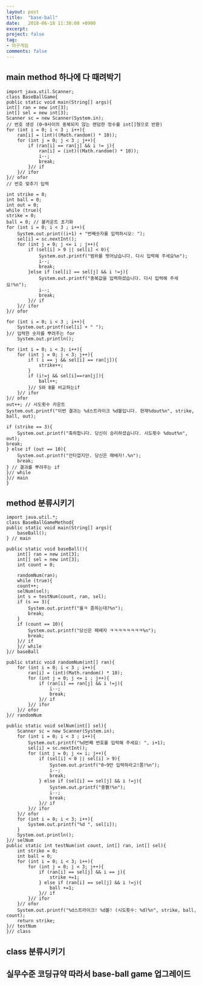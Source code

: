 ```yaml
---
layout: post
title:  "base-ball"
date:   2018-06-18 11:30:00 +0900
excerpt:
project: false
tag:
- 야구게임 
comments: false
---
```


## main method 하나에 다 때려박기

	import java.util.Scanner;
	class BaseBallGame{
	public static void main(String[] args){
	int[] ran = new int[3];
	int[] sel = new int[3];
	Scanner sc = new Scanner(System.in);
	// 번호 생성 (0~9사이의 중복되지 않는 랜덤한 정수를 int[]형으로 반환)
	for (int i = 0; i < 3 ; i++){
		ran[i] = (int)((Math.random() * 10));
		for (int j = 0; j < 3 ; j++){
			if (ran[i] == ran[j] && i != j){
				ran[i] = (int)((Math.random() * 10));
				i--;
				break;
			}// if
		}// ifor
	}// ofor
	// 번호 맞추기 입력

	int strike = 0;
	int ball = 0;
	int out = 0;
	while (true){
	strike = 0;
	ball = 0; // 볼카운트 초기화
	for (int i = 0; i < 3 ; i++){
		System.out.print((i+1) + "번째숫자를 입력하시오: ");
		sel[i] = sc.nextInt();
		for (int j = 0; j <= i ; j++){
			if (sel[i] > 9 || sel[i] < 0){
				System.out.printf("범위를 벗어났습니다. 다시 입력해 주세요%n");
				i--;
				break;
			}else if (sel[i] == sel[j] && i !=j){
				System.out.printf("중복값을 입력하셨습니다. 다시 입력해 주세요!%n");
				i--;
				break;
			}// if
		}// ifor
	}// ofor

	for (int i = 0; i < 3 ; i++){
		System.out.printf(sel[i] + " ");
	}// 입력한 숫자를 뿌려주는 for
		System.out.println();

	for (int i = 0; i < 3; i++){
		for (int j = 0; j < 3; j++){
			if ( i == j && sel[i] == ran[j]){
				strike++;
			}
			if (i!=j && sel[i]==ran[j]){
				ball++;
			}// S와 B를 비교하는if
		}// ifor
	}// ofor
	out++; // 시도횟수 카운트 
	System.out.printf("이번 결과는 %d스트라이크 %d볼입니다. 현재%dout%n", strike, ball, out);

	if (strike == 3){
		System.out.printf("축하합니다. 당신이 승리하셨습니다. 시도횟수 %dout%n", out);
	break;
	} else if (out == 10){
		System.out.printf("안타깝지만. 당신은 패배자!.%n");
		break;
	} // 결과를 뿌려주는 if
	}// while
	}// main
	}

  


## method 분류시키기


	import java.util.*;
	class BaseBallGameMethod{
	public static void main(String[] args){
		baseBall();
	} // main

	public static void baseBall(){
		int[] ran = new int[3];
		int[] sel = new int[3];
		int count = 0;

		randomNum(ran);
		while (true){
		count++;
		selNum(sel);
		int s = testNum(count, ran, sel);
		if (s == 3){
			System.out.printf("올ㅋ 좀하는데?%n");
			break;
		}
		if (count == 10){
			System.out.printf("당신은 패배자 ㅋㅋㅋㅋㅋㅋㅋㅋ%n");
			break;
		}// if
		}// while
	}// baseBall

	public static void randomNum(int[] ran){
		for (int i = 0; i < 3 ; i++){
			ran[i] = (int)(Math.random() * 10);
			for (int j = 0; j <= i ; j++){
				if (ran[i] == ran[j] && i !=j){
					i--;
					break;
				}// if
			}// ifor
		}// ofor
	}// randomNum

	public static void selNum(int[] sel){
		Scanner sc = new Scanner(System.in);
		for (int i = 0; i < 3 ; i++){
			System.out.printf("%d번째 번호를 입력해 주세요: ", i+1);
			sel[i] = sc.nextInt();
			for (int j = 0; j <= i; j++){
				if (sel[i] < 0 || sel[i] > 9){
					System.out.printf("0~9만 입력하라고!쫌!%n");
					i--;
					break;
				} else if (sel[i] == sel[j] && i !=j){
					System.out.printf("중뷁!%n");
					i--;
					break;
				}// if
			}// ifor
		}// ofor
		for (int i = 0; i < 3; i++){
			System.out.printf("%d ", sel[i]);
		}
		System.out.println();
	}// selNum
	public static int testNum(int count, int[] ran, int[] sel){
		int strike = 0;
		int ball = 0;
		for (int i = 0; i < 3; i++){
			for (int j = 0; j < 3; j++){
				if (ran[i] == sel[j] && i == j){
					strike +=1;
				} else if (ran[i] == sel[j] && i !=j){
					ball +=1;
				}// if
			}// ifor
		}// ofor
		System.out.printf("%d스트라이크! %d볼! (시도횟수: %d)%n", strike, ball, count);
		return strike;
	}// testNum
	}// class


## class 분류시키기

## 실무수준 코딩규약 따라서 base-ball game 업그레이드
